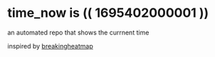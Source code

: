# time_now is (( 1695402000001 ))

an automated repo that shows the currnent time

inspired by [breakingheatmap](https://github.com/breakingheatmap/breakingheatmap)